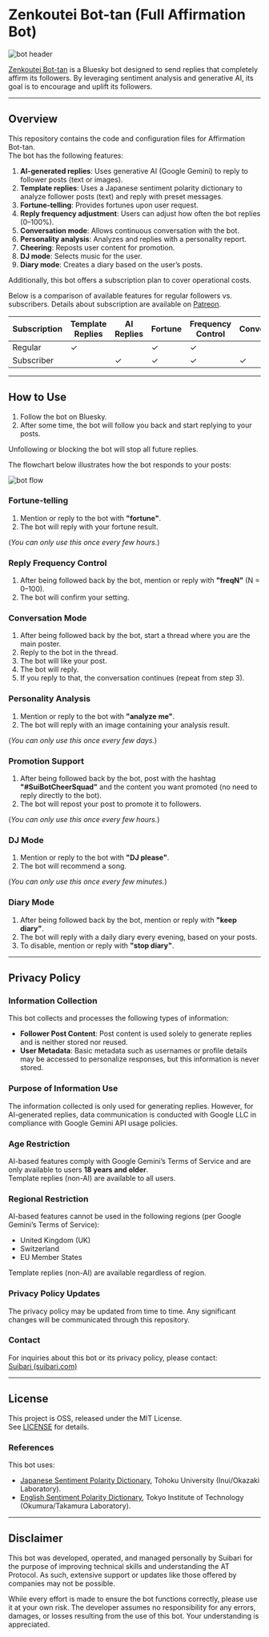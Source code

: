# Zenkoutei Bot-tan (Full Affirmation Bot)

![bot header](https://cdn.bsky.app/img/feed_fullsize/plain/did:plc:qcwhrvzx6wmi5hz775uyi6fh/bafkreicd74lb33ywyc54lzgqfyotfuzs55x2cnxztpob5ifg2nr4kiji2e@jpeg)

[Zenkoutei Bot-tan](https://bsky.app/profile/bot-tan.suibari.com) is a Bluesky bot designed to send replies that completely affirm its followers. By leveraging sentiment analysis and generative AI, its goal is to encourage and uplift its followers.

---

## Overview

This repository contains the code and configuration files for Affirmation Bot-tan.  
The bot has the following features:

1. **AI-generated replies**: Uses generative AI (Google Gemini) to reply to follower posts (text or images).
2. **Template replies**: Uses a Japanese sentiment polarity dictionary to analyze follower posts (text) and reply with preset messages.
3. **Fortune-telling**: Provides fortunes upon user request.
4. **Reply frequency adjustment**: Users can adjust how often the bot replies (0–100%).
5. **Conversation mode**: Allows continuous conversation with the bot.
6. **Personality analysis**: Analyzes and replies with a personality report.
7. **Cheering**: Reposts user content for promotion.
8. **DJ mode**: Selects music for the user.
9. **Diary mode**: Creates a diary based on the user’s posts.

Additionally, this bot offers a subscription plan to cover operational costs.  

Below is a comparison of available features for regular followers vs. subscribers. Details about subscription are available on [Patreon](https://www.patreon.com/posts/about-enhanced-133404007).

| Subscription | Template Replies | AI Replies | Fortune | Frequency Control | Conversation | Analysis | Cheering | DJ | Diary |
| ------------ | ---------------- | ---------- | ------- | ---------------- | ------------ | -------- | --------- | -- | ----- |
| Regular      | ✓                |            | ✓       | ✓                |              | ✓        |           |    |       |
| Subscriber   |                  | ✓          | ✓       | ✓                | ✓            | ✓        | ✓         | ✓  | ✓     |

---

## How to Use
1. Follow the bot on Bluesky.  
2. After some time, the bot will follow you back and start replying to your posts.  

Unfollowing or blocking the bot will stop all future replies.  

The flowchart below illustrates how the bot responds to your posts:

![bot flow](https://cdn.bsky.app/img/feed_fullsize/plain/did:plc:uixgxpiqf4i63p6rgpu7ytmx/bafkreihxgiteyk25cpv3e7lkdsggntpb3jj6ybha4btq5ykf2fzdyq7j6u@jpeg)

### Fortune-telling
1. Mention or reply to the bot with **"fortune"**.  
2. The bot will reply with your fortune result.  

(*You can only use this once every few hours.*)

### Reply Frequency Control
1. After being followed back by the bot, mention or reply with **"freqN"** (N = 0–100).  
2. The bot will confirm your setting.  

### Conversation Mode
1. After being followed back by the bot, start a thread where you are the main poster.  
2. Reply to the bot in the thread.  
3. The bot will like your post.  
4. The bot will reply.  
5. If you reply to that, the conversation continues (repeat from step 3).  

### Personality Analysis
1. Mention or reply to the bot with **"analyze me"**.  
2. The bot will reply with an image containing your analysis result.  

(*You can only use this once every few days.*)

### Promotion Support
1. After being followed back by the bot, post with the hashtag **"#SuiBotCheerSquad"** and the content you want promoted (no need to reply directly to the bot).  
2. The bot will repost your post to promote it to followers.  

(*You can only use this once every few hours.*)

### DJ Mode
1. Mention or reply to the bot with **"DJ please"**.  
2. The bot will recommend a song.  

(*You can only use this once every few minutes.*)

### Diary Mode
1. After being followed back by the bot, mention or reply with **"keep diary"**.  
2. The bot will reply with a daily diary every evening, based on your posts.  
3. To disable, mention or reply with **"stop diary"**.  

---

## Privacy Policy

### Information Collection

This bot collects and processes the following types of information:

- **Follower Post Content**: Post content is used solely to generate replies and is neither stored nor reused.
- **User Metadata**: Basic metadata such as usernames or profile details may be accessed to personalize responses, but this information is never stored.

### Purpose of Information Use

The information collected is only used for generating replies. However, for AI-generated replies, data communication is conducted with Google LLC in compliance with Google Gemini API usage policies.

### Age Restriction
AI-based features comply with Google Gemini’s Terms of Service and are only available to users **18 years and older**.  
Template replies (non-AI) are available to all users.  

### Regional Restriction
AI-based features cannot be used in the following regions (per Google Gemini’s Terms of Service):

- United Kingdom (UK)  
- Switzerland  
- EU Member States  

Template replies (non-AI) are available regardless of region.  

### Privacy Policy Updates

The privacy policy may be updated from time to time. Any significant changes will be communicated through this repository.

### Contact

For inquiries about this bot or its privacy policy, please contact:  
[Suibari (suibari.com)](https://bsky.app/profile/suibari.com)

---

## License
This project is OSS, released under the MIT License.  
See [LICENSE](./LICENSE) for details.  

### References
This bot uses:  
- [Japanese Sentiment Polarity Dictionary](https://www.cl.ecei.tohoku.ac.jp/Open_Resources-Japanese_Sentiment_Polarity_Dictionary.html), Tohoku University (Inui/Okazaki Laboratory).  
- [English Sentiment Polarity Dictionary](http://www.lr.pi.titech.ac.jp/~takamura/pndic_en.html), Tokyo Institute of Technology (Okumura/Takamura Laboratory).  

---

## Disclaimer

This bot was developed, operated, and managed personally by Suibari for the purpose of improving technical skills and understanding the AT Protocol. As such, extensive support or updates like those offered by companies may not be possible.

While every effort is made to ensure the bot functions correctly, please use it at your own risk. The developer assumes no responsibility for any errors, damages, or losses resulting from the use of this bot. Your understanding is appreciated.
